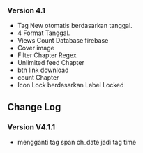 ### Version 4.1
  - Tag New otomatis berdasarkan tanggal.
  - 4 Format Tanggal.
  - Views Count Database firebase
  - Cover image
  - Filter Chapter Regex
  - Unlimited feed Chapter
  - btn link download
  - count Chapter
  - Icon Lock berdasarkan Label Locked

## Change Log 
### Version V4.1.1
 - mengganti tag span ch_date jadi tag time

